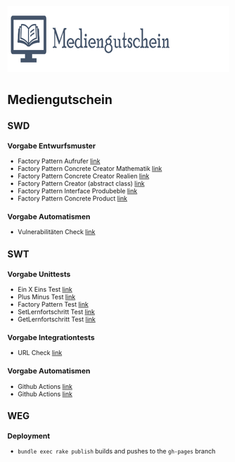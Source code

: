 
# <img src="./modularbeit/www/public/images/Logo.png" height=150 alt="Mediengutschein" />

# Mediengutschein

## SWD
### Vorgabe Entwurfsmuster
- Factory Pattern Aufrufer [link](./modularbeit/www/model/lerneinheiten/LerninhaltModel.php)
- Factory Pattern Concrete Creator Mathematik [link](./modularbeit/www/model/lerneinheiten/ConcreteCreatorMathe.php)
- Factory Pattern Concrete Creator Realien [link](./modularbeit/www/model/lerneinheiten/ConcreteCreatorRealien.php)
- Factory Pattern Creator (abstract class) [link](./modularbeit/www/model/lerneinheiten/Creator.php)
- Factory Pattern Interface Produbeble [link](./modularbeit/www/model/lerneinheiten/Produceble.php)
- Factory Pattern Concrete Product [link](./modularbeit/www/model/lerneinheiten/EinXEins.php)

### Vorgabe Automatismen
- Vulnerabilitäten Check [link](./.github/workflows/vulnacheck.yml)
## SWT
### Vorgabe Unittests

- Ein X Eins Test  [link](./tests/EinXEinsTest.php)
- Plus Minus Test  [link](./tests/PlusMinusTest.php)
- Factory Pattern Test  [link](./tests/FactoryTest.php)
- SetLernfortschritt Test  [link](./tests/SetLernfortschritt.php)
- GetLernfortschritt Test  [link](./tests/GetLernfortschritt.php)

### Vorgabe Integrationtests
- URL Check  [link](./.github/workflows/urlcheck.yml)

### Vorgabe Automatismen
- Github Actions [link](https://github.com/KlausBuderer/Modularbeit-M3_M4/actions)
- Github Actions [link](./.github/workflows/)

## WEG



### Deployment

- `bundle exec rake publish` builds and pushes to the `gh-pages` branch

